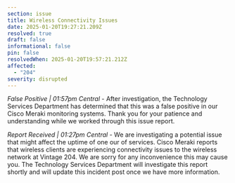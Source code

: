 ```yaml
---
section: issue
title: Wireless Connectivity Issues
date: 2025-01-20T19:27:21.209Z
resolved: true
draft: false
informational: false
pin: false
resolvedWhen: 2025-01-20T19:57:21.212Z
affected:
  - "204"
severity: disrupted
---
```

*False Positive | 01:57pm Central* - After investigation, the Technology Services Department has determined that this was a false positive in our Cisco Meraki monitoring systems. Thank you for your patience and understanding while we worked through this issue report.

*Report Received | 01:27pm Central* - We are investigating a potential issue that might affect the uptime of one our of services. Cisco Meraki reports that wireless clients are experiencing connectivity issues to the wireless network at Vintage 204. We are sorry for any inconvenience this may cause you. The Technology Services Department will investigate this report shortly and will update this incident post once we have more information.